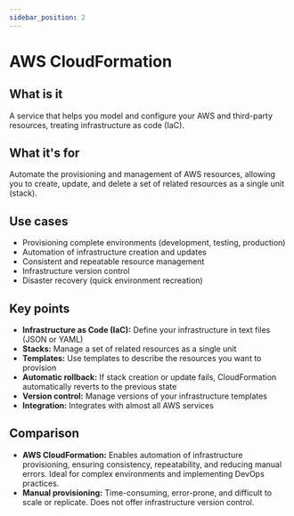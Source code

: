 ```yaml
---
sidebar_position: 2
---
```


# AWS CloudFormation

## What is it
A service that helps you model and configure your AWS and third-party resources, treating infrastructure as code (IaC).

## What it's for
Automate the provisioning and management of AWS resources, allowing you to create, update, and delete a set of related resources as a single unit (stack).

## Use cases
- Provisioning complete environments (development, testing, production)
- Automation of infrastructure creation and updates
- Consistent and repeatable resource management
- Infrastructure version control
- Disaster recovery (quick environment recreation)

## Key points
- **Infrastructure as Code (IaC):** Define your infrastructure in text files (JSON or YAML)
- **Stacks:** Manage a set of related resources as a single unit
- **Templates:** Use templates to describe the resources you want to provision
- **Automatic rollback:** If stack creation or update fails, CloudFormation automatically reverts to the previous state
- **Version control:** Manage versions of your infrastructure templates
- **Integration:** Integrates with almost all AWS services

## Comparison
- **AWS CloudFormation:** Enables automation of infrastructure provisioning, ensuring consistency, repeatability, and reducing manual errors. Ideal for complex environments and implementing DevOps practices.
- **Manual provisioning:** Time-consuming, error-prone, and difficult to scale or replicate. Does not offer infrastructure version control. 